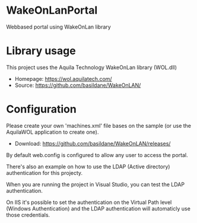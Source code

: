 # WakeOnLanPortal
Webbased portal using WakeOnLan library

# Library usage
This project uses the Aquila Technology WakeOnLan library (WOL.dll)
* Homepage: https://wol.aquilatech.com/
* Source: https://github.com/basildane/WakeOnLAN/

# Configuration
Please create your own 'machines.xml' file bases on the sample (or use the AquilaWOL application to create one).
* Download: https://github.com/basildane/WakeOnLAN/releases/

By default web.config is configured to allow any user to access the portal.

There's also an example on how to use the LDAP (Active directory) authentication for this projecty.

When you are running the project in Visual Studio, you can test the LDAP authentication.

On IIS it's possible to set the authentication on the Virtual Path level (Windows Authentication) and the LDAP authentication will automaticly use those credentials.
